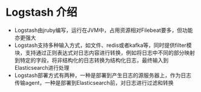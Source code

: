 # Logstash 介绍
- Logstash由jruby编写，运行在JVM中，占用资源相对Filebeat要多，但功能亦更强大
- Logstash支持多种输入方式，如文件、redis或者kafka等，同时提供filter模块，支持通过正则表达式对日志内容进行转换，例如将日志中不同的部分映射到特定的字段，将非结构化的日志转换为结构化日志，最终输入到Elasticsearch进行处理
- Logstash部署方式有两种，一种是部署到产生日志的源服务器上，作为日志传输agent，一种是部署到Elasticsearch前，对日志进行过滤和转换